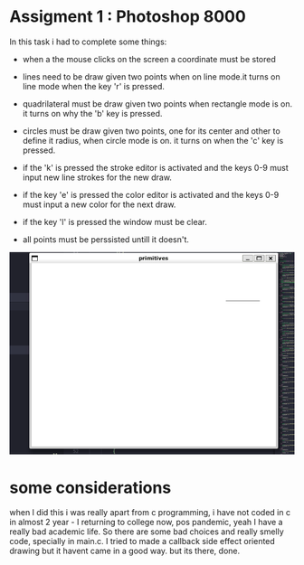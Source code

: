 # Assigment 1 : Photoshop 8000

In this task i had to complete some things:

- when a the mouse clicks on the screen a coordinate must be stored

- lines need to be draw given two points when on line mode.it turns on line mode when the key 'r' is pressed.

- quadrilateral must be draw given two points when rectangle mode is on. it turns on why the 'b' key is pressed.

- circles must be draw given two points, one for its center and other to define it radius, when circle mode is on. it turns on when the 'c' key is pressed.

- if the 'k' is pressed the stroke editor is activated and the keys 0-9 must input new line strokes for the new draw.

- if the key 'e' is pressed the color editor is activated and the keys 0-9 must input a new color for the next draw.

- if the key 'l' is pressed the window must be clear.

- all points must be perssisted untill it doesn't.

![alt text][assigment]

[assigment]: ../../md/assigmnet1.gif

# some considerations

when I did this i was really apart from c programming, i have not coded in c in almost 2 year - I returning to college now, pos pandemic, yeah I have a really bad academic life. So there are some bad choices and really smelly code, specially in main.c. I tried to made a callback side effect oriented drawing but it havent came in a good way. but its there, done.
